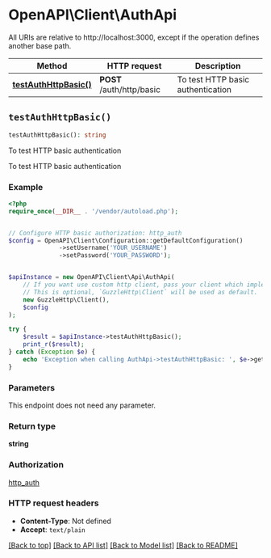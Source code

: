 # OpenAPI\Client\AuthApi

All URIs are relative to http://localhost:3000, except if the operation defines another base path.

| Method | HTTP request | Description |
| ------------- | ------------- | ------------- |
| [**testAuthHttpBasic()**](AuthApi.md#testAuthHttpBasic) | **POST** /auth/http/basic | To test HTTP basic authentication |


## `testAuthHttpBasic()`

```php
testAuthHttpBasic(): string
```

To test HTTP basic authentication

To test HTTP basic authentication

### Example

```php
<?php
require_once(__DIR__ . '/vendor/autoload.php');


// Configure HTTP basic authorization: http_auth
$config = OpenAPI\Client\Configuration::getDefaultConfiguration()
              ->setUsername('YOUR_USERNAME')
              ->setPassword('YOUR_PASSWORD');


$apiInstance = new OpenAPI\Client\Api\AuthApi(
    // If you want use custom http client, pass your client which implements `GuzzleHttp\ClientInterface`.
    // This is optional, `GuzzleHttp\Client` will be used as default.
    new GuzzleHttp\Client(),
    $config
);

try {
    $result = $apiInstance->testAuthHttpBasic();
    print_r($result);
} catch (Exception $e) {
    echo 'Exception when calling AuthApi->testAuthHttpBasic: ', $e->getMessage(), PHP_EOL;
}
```

### Parameters

This endpoint does not need any parameter.

### Return type

**string**

### Authorization

[http_auth](../../README.md#http_auth)

### HTTP request headers

- **Content-Type**: Not defined
- **Accept**: `text/plain`

[[Back to top]](#) [[Back to API list]](../../README.md#endpoints)
[[Back to Model list]](../../README.md#models)
[[Back to README]](../../README.md)
